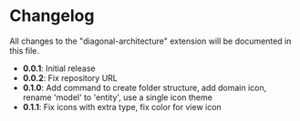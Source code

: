 # Changelog

All changes to the "diagonal-architecture" extension will be documented in this file.

- **0.0.1**: Initial release
- **0.0.2**: Fix repository URL
- **0.1.0**: Add command to create folder structure, add domain icon, rename 'model' to 'entity', use a single icon theme
- **0.1.1**: Fix icons with extra type, fix color for view icon
